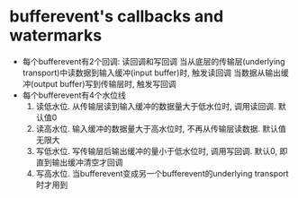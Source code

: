 # bufferevent's callbacks and watermarks
- 每个bufferevent有2个回调: 读回调和写回调
  当从底层的传输层(underlying transport)中读数据到输入缓冲(input buffer)时, 触发读回调
  当数据从输出缓冲(output buffer)写到传输层时, 触发写回调
- 每个bufferevent有4个水位线
  1. 读低水位. 从传输层读到输入缓冲的数据量大于低水位时, 调用读回调. 默认值0
  2. 读高水位. 输入缓冲的数据量大于高水位时, 不再从传输层读数据. 默认值无限大
  3. 写低水位. 写传输层后输出缓冲的量小于低水位时, 调用写回调. 默认0, 即直到输出缓冲清空才回调
  4. 写高水位. 当bufferevent变成另一个bufferevent的underlying transport时才用到